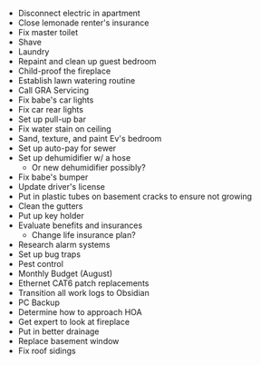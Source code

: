 - Disconnect electric in apartment
- Close lemonade renter's insurance
- Fix master toilet
- Shave
- Laundry
- Repaint and clean up guest bedroom
- Child-proof the fireplace
- Establish lawn watering routine
- Call GRA Servicing
- Fix babe's car lights
- Fix car rear lights
- Set up pull-up bar
- Fix water stain on ceiling
- Sand, texture, and paint Ev's bedroom
- Set up auto-pay for sewer
- Set up dehumidifier w/ a hose
	- Or new dehumidifier possibly?
- Fix babe's bumper
- Update driver's license
- Put in plastic tubes on basement cracks to ensure not growing
- Clean the gutters
- Put up key holder
- Evaluate benefits and insurances
	- Change life insurance plan?
- Research alarm systems
- Set up bug traps
- Pest control
- Monthly Budget (August)
- Ethernet CAT6 patch replacements
- Transition all work logs to Obsidian
- PC Backup
- Determine how to approach HOA
- Get expert to look at fireplace
- Put in better drainage
- Replace basement window
- Fix roof sidings